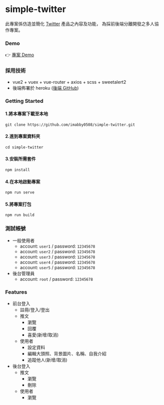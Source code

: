 # simple-twitter

此專案係仿造並簡化 [Twitter](https://twitter.com/) 產品之內容及功能， 為採前後端分離開發之多人協作專案。

### Demo

👉 [專案 Demo](https://imabby0508.github.io/simple-twitter/)

### 採用技術

- vue2 + vuex + vue-router + axios + scss + sweetalert2
- 後端佈署於 heroku ([後端 GitHub](https://github.com/PigeonShogi/twitter-api-2020))

### Getting Started

#### 1.將本專案下載至本地

```
git clone https://github.com/imabby0508/simple-twitter.git
```

#### 2.進到專案資料夾

```
cd simple-twitter
```

#### 3.安裝所需套件

```
npm install
```

#### 4.在本地啟動專案

```
npm run serve
```

#### 5.將專案打包

```
npm run build
```

### 測試帳號

- 一般使用者
  - account: `user1` / password: `12345678`
  - account: `user2` / password: `12345678`
  - account: `user3` / password: `12345678`
  - account: `user4` / password: `12345678`
  - account: `user5` / password: `12345678`
- 後台管理員
  - account: `root` / password: `12345678`

### Features

- 前台登入
  - 註冊/登入/登出
  - 推文
    - 瀏覽
    - 回覆
    - 喜愛(新增/取消)
  - 使用者
    - 設定資料
    - 編輯大頭照、背景圖片、名稱、自我介紹
    - 追蹤他人(新增/取消)
- 後台登入
  - 推文
    - 瀏覽
    - 刪除
  - 使用者
    - 瀏覽
